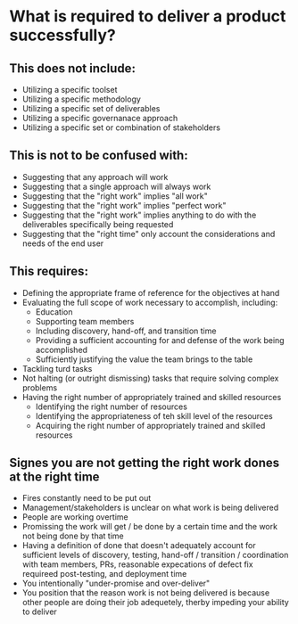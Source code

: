 # What is required to deliver a product successfully?

## This does not include:
- Utilizing a specific toolset
- Utilizing a specific methodology
- Utilizing a specific set of deliverables
- Utilizing a specific governanace approach
- Utilizing a specific set or combination of stakeholders

## This is not to be confused with: 
- Suggesting that any approach will work
- Suggesting that a single approach will always work
- Suggesting that the "right work" implies "all work"
- Suggesting that the "right work" implies "perfect work"
- Suggesting that the "right work" implies anything to do with the deliverables specifically being requested
- Suggesting that the "right time" only account the considerations and needs of the end user

## This requires:
- Defining the appropriate frame of reference for the objectives at hand
- Evaluating the full scope of work necessary to accomplish, including:
	- Education
	- Supporting team members
	- Including discovery, hand-off, and transition time
	- Providing a sufficient accounting for and defense of the work being accomplished
	- Sufficiently justifying the value the team brings to the table
- Tackling turd tasks
- Not halting (or outright dismissing) tasks that require solving complex problems
- Having the right number of appropriately trained and skilled resources
	- Identifying the right number of resources
	- Identifying the appropriateness of teh skill level of the resources
	- Acquiring the right number of appropriately trained and skilled resources

## Signes you are not getting the right work dones at the right time
- Fires constantly need to be put out
- Management/stakeholders is unclear on what work is being delivered
- People are working overtime
- Promissing the work will get / be done by a certain time and the work not being done by that time
- Having a definition of done that doesn't adequately account for sufficient levels of discovery, testing, hand-off / transition / coordination with team members, PRs, reasonable expecations of defect fix requireed post-testing, and deployment time
- You intentionally "under-promise and over-deliver"
- You position that the reason work is not being delivered is because other people are doing their job adequetely, therby impeding your ability to deliver

